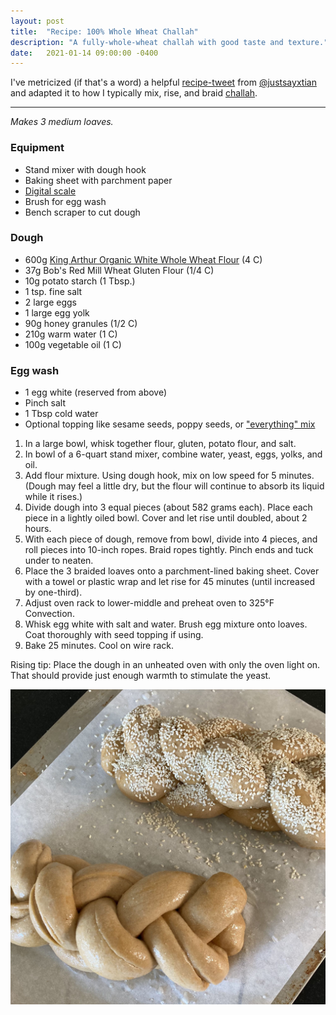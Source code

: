 ```yaml
---
layout: post
title:  "Recipe: 100% Whole Wheat Challah"
description: "A fully-whole-wheat challah with good taste and texture."
date:   2021-01-14 09:00:00 -0400
---
```


I've metricized (if that's a word) a helpful [recipe-tweet](https://twitter.com/JustSayXtian/status/1345599740512092160) from [@justsayxtian](https://twitter.com/JustSayXtian/) and adapted it to how I typically mix, rise, and braid [challah](/2020/05/recipe-challah/).

---

_Makes 3 medium loaves._

### Equipment

* Stand mixer with dough hook
* Baking sheet with parchment paper
* [Digital scale](https://www.amazon.com/Kitchen-Scale-Bakers-KD8000-Weight/dp/B00VEKX35Y)
* Brush for egg wash
* Bench scraper to cut dough

### Dough

* 600g [King Arthur Organic White Whole Wheat Flour](https://shop.kingarthurbaking.com/items/king-arthur-100-organic-white-whole-wheat-flour-5-lb) (4 C)
* 37g Bob's Red Mill Wheat Gluten Flour (1/4 C)
* 10g potato starch (1 Tbsp.)
* 1 tsp. fine salt
* 2 large eggs
* 1 large egg yolk
* 90g honey granules (1/2 C)
* 210g warm water (1 C)
* 100g vegetable oil (1 C)

### Egg wash

* 1 egg white (reserved from above)
* Pinch salt
* 1 Tbsp cold water
* Optional topping like sesame seeds, poppy seeds, or ["everything" mix](https://shop.kingarthurflour.com/items/everything-bagel-topping-8-oz)

1. In a large bowl, whisk together flour, gluten, potato flour, and salt.
1. In bowl of a 6-quart stand mixer, combine water, yeast, eggs, yolks, and oil.
1. Add flour mixture. Using dough hook, mix on low speed for 5 minutes. (Dough may feel a little dry, but the flour will continue to absorb its liquid while it rises.)
1. Divide dough into 3 equal pieces (about 582 grams each). Place each piece in a lightly oiled bowl. Cover and let rise until doubled, about 2 hours.
1. With each piece of dough, remove from bowl, divide into 4 pieces, and roll pieces into 10-inch ropes. Braid ropes tightly. Pinch ends and tuck under to neaten.
1. Place the 3 braided loaves onto a parchment-lined baking sheet. Cover with a towel or plastic wrap and let rise for 45 minutes (until increased by one-third).
1. Adjust oven rack to lower-middle and preheat oven to 325°F Convection.
1. Whisk egg white with salt and water. Brush egg mixture onto loaves. Coat thoroughly with seed topping if using.
1. Bake 25 minutes. Cool on wire rack.

Rising tip: Place the dough in an unheated oven with only the oven light on. That should provide just enough warmth to stimulate the yeast.

![Whole Wheat Challah, unbaked](/assets/images/whole-wheat-challah.jpg)
